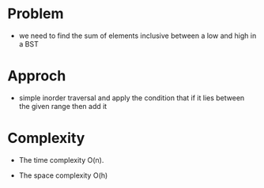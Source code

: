 # Problem
- we need to find the sum of elements inclusive between a low and high in a BST

# Approch
- simple inorder traversal and apply the condition that if it lies between the given range then add it
# Complexity
- The time complexity  O(n).

- The space complexity O(h)